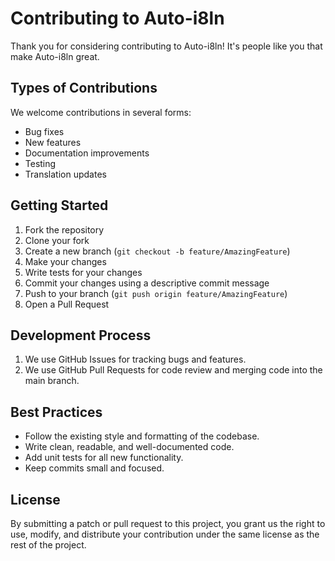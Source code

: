 # Contributing to Auto-i8ln

Thank you for considering contributing to Auto-i8ln! It's people like you that make Auto-i8ln great.

## Types of Contributions

We welcome contributions in several forms:

- Bug fixes
- New features
- Documentation improvements
- Testing
- Translation updates

## Getting Started

1. Fork the repository
2. Clone your fork
3. Create a new branch (`git checkout -b feature/AmazingFeature`)
4. Make your changes
5. Write tests for your changes
6. Commit your changes using a descriptive commit message
7. Push to your branch (`git push origin feature/AmazingFeature`)
8. Open a Pull Request

## Development Process

1. We use GitHub Issues for tracking bugs and features.
2. We use GitHub Pull Requests for code review and merging code into the main branch.

## Best Practices

- Follow the existing style and formatting of the codebase.
- Write clean, readable, and well-documented code.
- Add unit tests for all new functionality.
- Keep commits small and focused.

<!-- ## Communication Channels

For support and discussion, please use our [Slack Channel](https://join.slack.com/app/your-slack-app-id). -->

## License

By submitting a patch or pull request to this project, you grant us the right to use, modify, and distribute your contribution under the same license as the rest of the project.